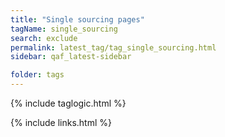 ```yaml
---
title: "Single sourcing pages"
tagName: single_sourcing
search: exclude
permalink: latest_tag/tag_single_sourcing.html
sidebar: qaf_latest-sidebar

folder: tags
---
```

{% include taglogic.html %}

{% include links.html %}
